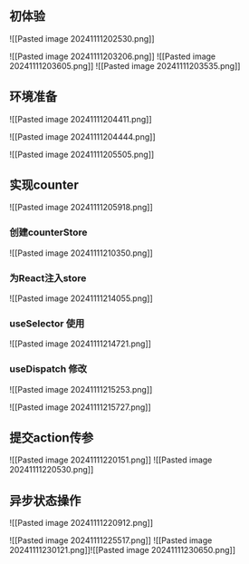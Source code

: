 ## 初体验
![[Pasted image 20241111202530.png]]


![[Pasted image 20241111203206.png]]
![[Pasted image 20241111203605.png]]
![[Pasted image 20241111203535.png]]




## 环境准备
![[Pasted image 20241111204411.png]]

![[Pasted image 20241111204444.png]]


![[Pasted image 20241111205505.png]]




## 实现counter
![[Pasted image 20241111205918.png]]


### 创建counterStore
![[Pasted image 20241111210350.png]]


### 为React注入store
![[Pasted image 20241111214055.png]]


### useSelector 使用
![[Pasted image 20241111214721.png]]


### useDispatch 修改
![[Pasted image 20241111215253.png]]



![[Pasted image 20241111215727.png]]





## 提交action传参

![[Pasted image 20241111220151.png]]
![[Pasted image 20241111220530.png]]





## 异步状态操作
![[Pasted image 20241111220912.png]]

![[Pasted image 20241111225517.png]]
![[Pasted image 20241111230121.png]]![[Pasted image 20241111230650.png]]